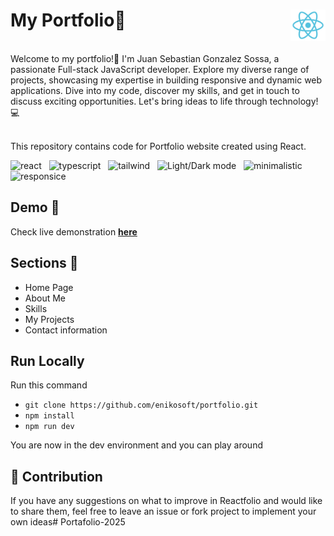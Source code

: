 # My Portfolio🌟 <img align="right" src="https://github.com/enikosoft/portfolio/blob/main/images/react.svg" height="50" alt="react icon"/>

<br/>
Welcome to my portfolio!👋 I'm Juan Sebastian Gonzalez Sossa, a passionate Full-stack JavaScript developer. Explore my diverse range of projects, showcasing my expertise in building responsive and dynamic web applications. Dive into my code, discover my skills, and get in touch to discuss exciting opportunities. Let's bring ideas to life through technology!💻
<br />
<br />


This repository contains code for Portfolio website created using React.

<img src="https://img.shields.io/badge/-React-blue" alt="react"/> &nbsp; <img src="https://img.shields.io/badge/-Typescript-blue" alt="typescript"/> &nbsp; <img src="https://img.shields.io/badge/-Tailwind-blue" alt="tailwind"/> &nbsp; <img src="https://img.shields.io/badge/-Blue/Light/Dark mode-blue" alt="Light/Dark mode"/> &nbsp; <img src="https://img.shields.io/badge/-Minimalistic-blue" alt="minimalistic"/> &nbsp; <img src="https://img.shields.io/badge/-Responsice-blue" alt="responsice"/>

## Demo 🎥

Check live demonstration <a href="https://portfolio.enikosoft.com/"><strong>here</strong></a>

## Sections :bookmark:

- Home Page
- About Me
- Skills
- My Projects
- Contact information

## Run Locally
Run this command 
- ``git clone https://github.com/enikosoft/portfolio.git``
- ``npm install``
- ``npm run dev``
<p>You are now in the dev environment and you can play around

## 🌱 Contribution
If you have any suggestions on what to improve in Reactfolio and would like to share them, feel free to leave an issue or fork project to implement your own ideas#   P o r t a f o l i o - 2 0 2 5 
 
 